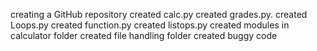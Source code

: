 creating a GitHub repository
created calc.py
created grades.py.
created Loops.py
created function.py
created listops.py
created modules in calculator folder 
created file handling folder 
created buggy code
